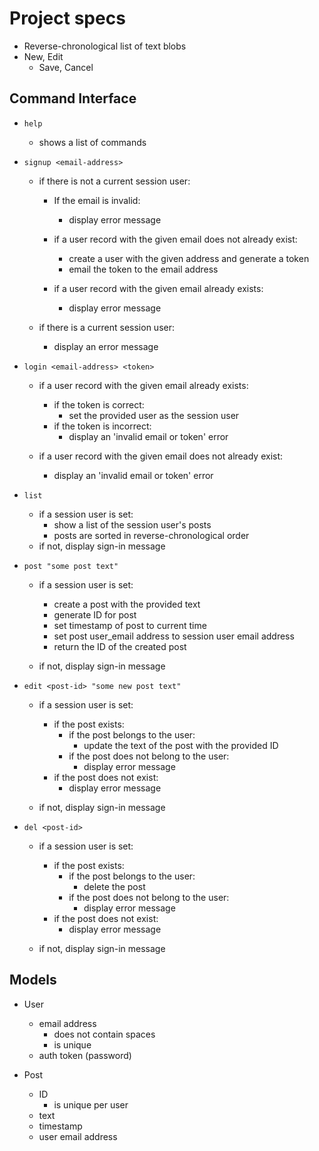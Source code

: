 # Project specs

* Reverse-chronological list of text blobs
* New, Edit
  - Save, Cancel


## Command Interface

* `help`
    - shows a list of commands

* `signup <email-address>`
    - if there is not a current session user:
      * If the email is invalid:
          - display error message

      * if a user record with the given email does not already exist:
          - create a user with the given address and generate a token
          - email the token to the email address

      * if a user record with the given email already exists:
          - display error message

    - if there is a current session user:
        * display an error message

* `login <email-address> <token>`
    * if a user record with the given email already exists:
        - if the token is correct:
           * set the provided user as the session user
        - if the token is incorrect:
           * display an 'invalid email or token' error

    * if a user record with the given email does not already exist:
        - display an 'invalid email or token' error

* `list`
    - if a session user is set:
      * show a list of the session user's posts
      * posts are sorted in reverse-chronological order
    - if not, display sign-in message

* `post "some post text"`
    - if a session user is set:
        * create a post with the provided text
        * generate ID for post
        * set timestamp of post to current time
        * set post user_email address to session user email address
        * return the ID of the created post

    - if not, display sign-in message

* `edit <post-id> "some new post text"`
    - if a session user is set:
        * if the post exists:
            - if the post belongs to the user:
                * update the text of the post with the provided ID
            - if the post does not belong to the user:
                * display error message
        * if the post does not exist:
            - display error message

    - if not, display sign-in message

* `del <post-id>`
    - if a session user is set:
        * if the post exists:
            - if the post belongs to the user:
                * delete the post
            - if the post does not belong to the user:
                * display error message
        * if the post does not exist:
            - display error message

    - if not, display sign-in message

## Models

* User
  - email address
    * does not contain spaces
    * is unique
  - auth token (password)

* Post
  - ID
    * is unique per user
  - text
  - timestamp
  - user email address


